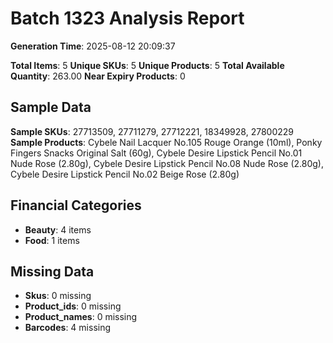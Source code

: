 # Batch 1323 Analysis Report

**Generation Time**: 2025-08-12 20:09:37

**Total Items**: 5
**Unique SKUs**: 5
**Unique Products**: 5
**Total Available Quantity**: 263.00
**Near Expiry Products**: 0

## Sample Data
**Sample SKUs**: 27713509, 27711279, 27712221, 18349928, 27800229
**Sample Products**: Cybele Nail Lacquer No.105 Rouge Orange (10ml), Ponky Fingers Snacks Original Salt (60g), Cybele Desire Lipstick Pencil No.01 Nude Rose (2.80g), Cybele Desire Lipstick Pencil No.08 Nude Rose (2.80g), Cybele Desire Lipstick Pencil No.02 Beige Rose (2.80g)

## Financial Categories
- **Beauty**: 4 items
- **Food**: 1 items

## Missing Data
- **Skus**: 0 missing
- **Product_ids**: 0 missing
- **Product_names**: 0 missing
- **Barcodes**: 4 missing
